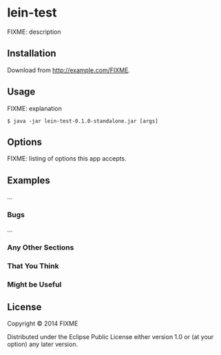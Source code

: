 # lein-test

FIXME: description

## Installation

Download from http://example.com/FIXME.

## Usage

FIXME: explanation

    $ java -jar lein-test-0.1.0-standalone.jar [args]

## Options

FIXME: listing of options this app accepts.

## Examples

...

### Bugs

...

### Any Other Sections
### That You Think
### Might be Useful

## License

Copyright © 2014 FIXME

Distributed under the Eclipse Public License either version 1.0 or (at
your option) any later version.
